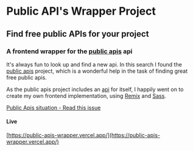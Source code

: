 # Public API's Wrapper Project

## Find free public APIs for your project

### A frontend wrapper for the <a href="https://github.com/davemachado/public-api">public apis</a> api


It's always fun to look up and find a new api. In this search I found the <a href="https://github.com/public-apis/public-apis">public apis</a>  project, which is a wonderful help in the task of finding great free public apis.

As the public apis project includes an <a href="https://github.com/davemachado/public-api">api</a> for itself, I happily went on to create my own frontend implementation, using <a href="https://remix.run/">Remix</a> and <a href="https://sass-lang.com/">Sass</a>.


<a href="https://github.com/public-apis/public-apis/issues/3104" target="_blank">Public Apis situation - Read this issue</a>

#### Live

[https://public-apis-wrapper.vercel.app/](https://public-apis-wrapper.vercel.app/)